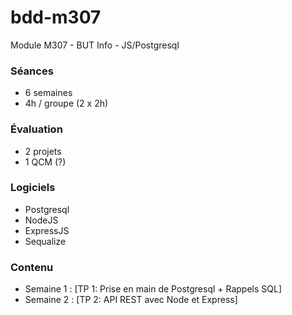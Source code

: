 # bdd-m307
Module M307 - BUT Info - JS/Postgresql

### Séances
- 6 semaines
- 4h / groupe (2 x 2h)

### Évaluation
- 2 projets
- 1 QCM (?)

### Logiciels
- Postgresql
- NodeJS
- ExpressJS
- Sequalize

### Contenu
- Semaine 1 : [TP 1: Prise en main de Postgresql + Rappels SQL]
- Semaine 2 : [TP 2: API REST avec Node et Express]

